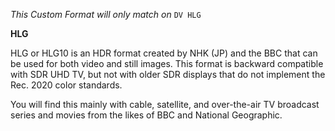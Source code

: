 _This Custom Format will only match on_ `DV HLG`

**HLG**<br>

HLG or HLG10 is an HDR format created by NHK (JP) and the BBC that can be used for both video and still images. This format is backward compatible with SDR UHD TV, but not with older SDR displays that do not implement the Rec. 2020 color standards.

You will find this mainly with cable, satellite, and over-the-air TV broadcast series and movies from the likes of BBC and National Geographic.
